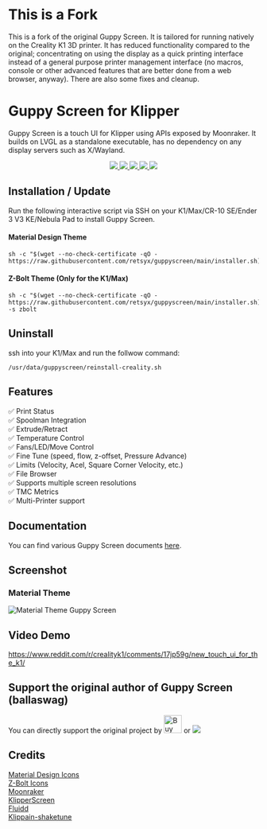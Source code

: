 # This is a Fork

This is a fork of the original Guppy Screen. It is tailored for running natively on the Creality K1 3D printer. It has reduced functionality compared to the original; concentrating on using the display as a quick printing interface instead of a general purpose printer management interface (no macros, console or other advanced features that are better done from a web browser, anyway). There are also some fixes and cleanup.

# Guppy Screen for Klipper

Guppy Screen is a touch UI for Klipper using APIs exposed by Moonraker. It builds on LVGL as a standalone executable, has no dependency on any display servers such as X/Wayland.
<p align="center">
    <a aria-label="Downloads" href="https://github.com/retsyx/guppyscreen/releases">
      <img src="https://img.shields.io/github/downloads/retsyx/guppyscreen/total?style=flat-square">
  </a>
    <a aria-label="Stars" href="https://github.com/retsyx/guppyscreen/stargazers">
      <img src="https://img.shields.io/github/stars/retsyx/guppyscreen?style=flat-square">
  </a>
    <a aria-label="Forks" href="https://github.com/retsyx/guppyscreen/network/members">
      <img src="https://img.shields.io/github/forks/retsyx/guppyscreen?style=flat-square">
  </a>
    <a aria-label="License" href="https://github.com/retsyx/guppyscreen/blob/develop/LICENSE">
      <img src="https://img.shields.io/github/license/retsyx/guppyscreen?style=flat-square">
  </a>
    <a aria-label="Last commit" href="https://github.com/retsyx/guppyscreen/commits/">
      <img src="https://img.shields.io/github/last-commit/retsyx/guppyscreen?style=flat-square">
  </a>
</p>

## Installation / Update
Run the following interactive script via SSH on your K1/Max/CR-10 SE/Ender 3 V3 KE/Nebula Pad to install Guppy Screen.

#### Material Design Theme
```
sh -c "$(wget --no-check-certificate -qO - https://raw.githubusercontent.com/retsyx/guppyscreen/main/installer.sh)"
```

#### Z-Bolt Theme (Only for the K1/Max)
```
sh -c "$(wget --no-check-certificate -qO - https://raw.githubusercontent.com/retsyx/guppyscreen/main/installer.sh)" -s zbolt
```

## Uninstall
ssh into your K1/Max and run the follwow command:
```
/usr/data/guppyscreen/reinstall-creality.sh
```

## Features
:white_check_mark: Print Status  
:white_check_mark: Spoolman Integration  
:white_check_mark: Extrude/Retract  
:white_check_mark: Temperature Control  
:white_check_mark: Fans/LED/Move Control  
:white_check_mark: Fine Tune (speed, flow, z-offset, Pressure Advance)  
:white_check_mark: Limits (Velocity, Acel, Square Corner Velocity, etc.)  
:white_check_mark: File Browser  
:white_check_mark: Supports multiple screen resolutions  
:white_check_mark: TMC Metrics  
:white_check_mark: Multi-Printer support  

## Documentation
You can find various Guppy Screen documents [here](https://ballaswag.github.io/docs/guppyscreen/configuration/).

## Screenshot
### Material Theme
![Material Theme Guppy Screen](https://github.com/ballaswag/guppyscreen/blob/main/screenshots/material/material_screenshot.png)

## Video Demo
https://www.reddit.com/r/crealityk1/comments/17jp59g/new_touch_ui_for_the_k1/

## Support the original author of Guppy Screen (ballaswag)
You can directly support the original project by <a href='https://ko-fi.com/ballaswag' target='_blank'><img height='36' style='border:0px;height:36px;' src='https://storage.ko-fi.com/cdn/kofi3.png?v=3' border='0' alt='Buy Me a Coffee at ko-fi.com' /></a>
or
[![](https://img.shields.io/static/v1?label=Sponsor&message=%E2%9D%A4&logo=GitHub&color=%23fe8e86)](https://github.com/sponsors/ballaswag)

## Credits
[Material Design Icons](https://pictogrammers.com/library/mdi/)  
[Z-Bolt Icons](https://github.com/Z-Bolt/OctoScreen)  
[Moonraker](https://github.com/Arksine/moonraker)  
[KlipperScreen](https://github.com/KlipperScreen/KlipperScreen)  
[Fluidd](https://github.com/fluidd-core/fluidd)  
[Klippain-shaketune](https://github.com/Frix-x/klippain-shaketune)  
